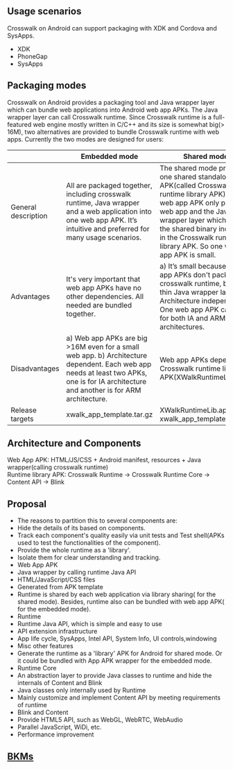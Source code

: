 ## Usage scenarios
Crosswalk on Android can support packaging with XDK and Cordova and SysApps.
 * XDK
 * PhoneGap
 * SysApps

## Packaging modes
Crosswalk on Android provides a packaging tool and Java wrapper layer which can bundle web applications into Android web app APKs. The Java wrapper layer can call Crosswalk runtime. Since Crosswalk runtime is a full-featured web engine mostly written in C/C++ and its size is somewhat big(> 16M), two alternatives are provided to bundle Crosswalk runtime with web apps. Currently the two modes are designed for users:

| | Embedded mode | Shared mode |
-------------|--------------------|------------------
| General description | All are packaged together, including crosswalk runtime, Java wrapper and a web application into one web app APK. It’s intuitive and preferred for many usage scenarios.  | The shared mode provides one shared standalone APK(called Crosswalk runtime library APK). The web app APK only pack web app and the Java wrapper layer which calls the shared binary included in the Crosswalk runtime library APK. So one web app APK is small. |
| Advantages | It's very important that web app APKs have no other dependencies. All needed are bundled together. | a) It’s small because web app APKs don't pack the crosswalk runtime, but a thin Java wrapper layer. b) Architecture independent. One web app APK can work for both IA and ARM architectures. |
| Disadvantages | a) Web app APKs are big >16M even for a small web app. b) Architecture dependent. Each web app needs at least two APKs, one is for IA architecture and another is for ARM architecture.| Web app APKs depend on a Crosswalk runtime library APK(XWalkRuntimeLib.apk). |
| Release targets | xwalk_app_template.tar.gz  | XWalkRuntimeLib.apk, xwalk_app_template.tar.gz |

## Architecture and Components
Web App APK: HTML/JS/CSS + Android manifest, resources + Java wrapper(calling crosswalk runtime)  
Runtime library APK: Crosswalk Runtime -> Crosswalk Runtime Core -> Content API -> Blink  
  
## Proposal
 * The reasons to partition this to several components are:
  * Hide the details of its based on components.
  * Track each component's quality easily via unit tests and Test shell(APKs used to test the functionalities of the component).
  * Provide the whole runtime as a 'library'.
  * Isolate them for clear understanding and tracking.
 * Web App APK
  * Java wrapper by calling runtime Java API
  * HTML/JavaScript/CSS files
  * Generated from APK template
  * Runtime is shared by each web application via library sharing( for the shared mode). Besides, runtime also can be bundled with web app APK( for the embedded mode).
 * Runtime
  * Runtime Java API, which is simple and easy to use
  * API extension infrastructure
  * App life cycle, SysApps, Intel API, System Info, UI controls,windowing
  * Misc other features
  * Generate the runtime as a 'library' APK for Android for shared mode. Or it could be bundled with App APK wrapper for the embedded mode.
 * Runtime Core
  * An abstraction layer to provide Java classes to runtime and hide the internals of Content and Blink
  * Java classes only internally used by Runtime
  * Mainly customize and implement Content API by meeting requirements of runtime
 * Blink and Content
  * Provide HTML5 API, such as WebGL, WebRTC, WebAudio
  * Parallel JavaScript, WiDi, etc.
  * Performance improvement

## [BKMs](Android-BKM)
   
